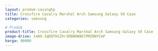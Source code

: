 ```yaml
---
layout: produk-casinghp
title: Crossfire Cavalry Marshal Arch Samsung Galaxy S9 Case
categories: samsung

# Produk
product-title: Crossfire Cavalry Marshal Arch Samsung Galaxy S9 Case
image-drive: 14AO-3qKQTH1Zhr1RBWOWADlPMZ0NYCmP
harga: 90000
---
```

